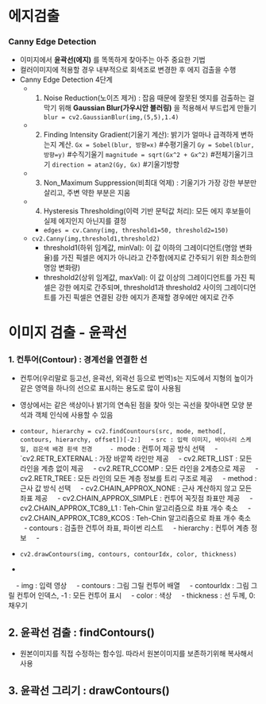 # 에지검출

### Canny Edge Detection
- 이미지에서 **윤곽선(에지)** 를 똑똑하게 찾아주는 아주 중요한 기법
- 컬러이미지에 적용할 경우 내부적으로 회색조로 변경한 후 에지 검출을 수행
- Canny Edge Detection 4단계
	- 1. Noise Reduction(노이즈 제거) : 잡음 때문에 잘못된 엣지를 검출하는 걸 막기 위해 **Gaussian Blur(가우시안 블러링)** 을 적용해서 부드럽게 만들기
		`blur = cv2.GaussianBlur(img,(5,5),1.4)`
	- 2. Finding Intensity Gradient(기울기 계산): 밝기가 얼마나 급격하게 변하는지 계산.
		`Gx = Sobel(blur, 방향=x)` #수평기울기
		`Gy = Sobel(blur, 방향=y)` #수직기울기
		`magnitude = sqrt(Gx^2 + Gx^2)` #전체기울기크기
		`direction = atan2(Gy, Gx)` #기울기방향
	- 3. Non_Maximum Suppression(비최대 억제) : 기울기가 가장 강한 부분만 살리고, 주변 약한 부분은 지움
	- 4. Hysteresis Thresholding(이력 기반 문턱값 처리): 모든 에지 후보들이 실제 에지인지 아닌지를 결정
		- `edges = cv.Canny(img, threshold1=50, threshold2=150)` 
	- `cv2.Canny(img,threshold1,threshold2)` 
		- threshold1(하위 임계값, minVal): 이 값 이하의 그레이디언트(명암 변화율)를 가진 픽셀은 에지가 아니라고 간주함(에지로 간주되기 위한 최소한의 명암 변화량)
		- threshold2(상위 임계값, maxVal): 이 값 이상의 그레이디언트를 가진 픽셀은 강한 에지로 간주되며, threshold1과 threshold2 사이의 그레이디언트를 가진 픽셀은 연결된 강한 에지가 존재할 경우에만 에지로 간주


# 이미지 검출 - 윤곽선
### 1. 컨투어(Contour) : 경계선을 연결한 선

- 컨투어(우리말로 등고선, 윤곽선, 외곽선 등으로 번역)s는 지도에서 지형의 높이가 같은 영역을 하나의 선으로 표시하는 용도로 많이 사용됨
- 영상에서는 같은 색상이나 밝기의 연속된 점을 찾아 잇는 곡선을 찾아내면 모양 분석과 객체 인식에 사용할 수 있음

- `contour, hierarchy = cv2.findCountours(src, mode, method[, contours, hierarchy, offset])[-2:]`
    - `src : 입력 이미지, 바이너리 스케일, 검은색 배경 흰색 전경
    - `mode : 컨투어 제공 방식 선택
    - `cv2.RETR_EXTERNAL : 가장 바깥쪽 라인만 제공
    - cv2.RETR_LIST : 모든 라인을 계층 없이 제공
    - cv2.RETR_CCOMP : 모든 라인을 2계층으로 제공
    - cv2.RETR_TREE : 모든 라인의 모든 계층 정보를 트리 구조로 제공
    - method : 근사 값 방식 선택
    - cv2.CHAIN_APPROX_NONE : 근사 계산하지 않고 모든 좌표 제공
    - cv2.CHAIN_APPROX_SIMPLE : 컨투어 꼭짓점 좌표만 제공
    - cv2.CHAIN_APPROX_TC89_L1 : Teh-Chin 알고리즘으로 좌표 개수 축소
    - cv2.CHAIN_APPROX_TC89_KCOS : Teh-Chin 알고리즘으로 좌표 개수 축소
    - contours : 검출한 건투어 좌표, 파이썬 리스트
    - hierarchy : 컨투어 계층 정보
    - 
- `cv2.drawContours(img, contours, contourIdx, color, thickness)`
- 
    - img : 입력 영상
    - contours : 그림 그릴 컨투어 배열
    - contourIdx : 그림 그릴 컨투어 인덱스, -1 : 모든 컨투어 표시
    - color : 색상
    - thickness : 선 두께, 0:채우기
## **2. 윤곽선 검출 : findContours()**

- 원본이미지를 직접 수정하는 함수임. 따라서 원본이미지를 보존하기위해 복사해서 사용
## **3. 윤곽선 그리기 : drawContours()**